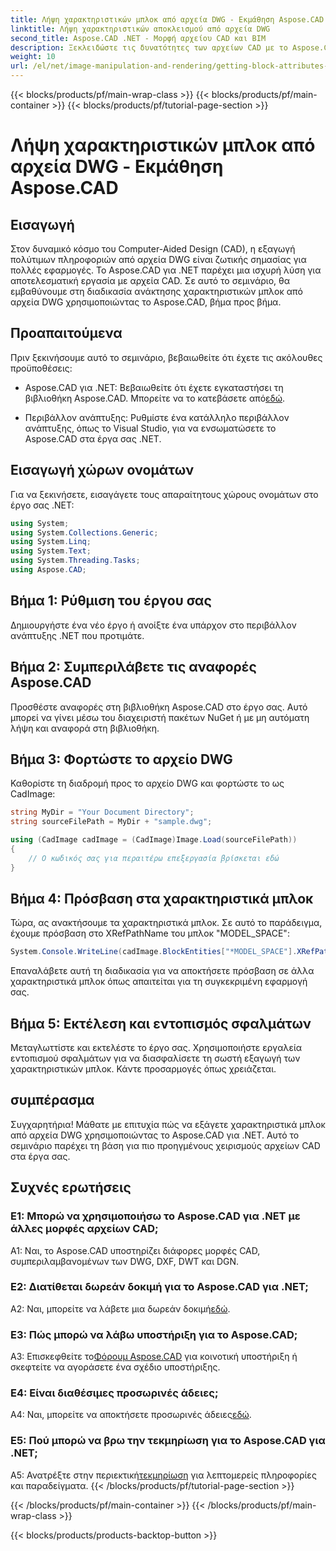 ```yaml
---
title: Λήψη χαρακτηριστικών μπλοκ από αρχεία DWG - Εκμάθηση Aspose.CAD
linktitle: Λήψη χαρακτηριστικών αποκλεισμού από αρχεία DWG
second_title: Aspose.CAD .NET - Μορφή αρχείου CAD και BIM
description: Ξεκλειδώστε τις δυνατότητες των αρχείων CAD με το Aspose.CAD για .NET. Εξαγωγή χαρακτηριστικών μπλοκ χωρίς κόπο.
weight: 10
url: /el/net/image-manipulation-and-rendering/getting-block-attributes-from-dwg/
---
```


{{< blocks/products/pf/main-wrap-class >}}
{{< blocks/products/pf/main-container >}}
{{< blocks/products/pf/tutorial-page-section >}}

# Λήψη χαρακτηριστικών μπλοκ από αρχεία DWG - Εκμάθηση Aspose.CAD

## Εισαγωγή

Στον δυναμικό κόσμο του Computer-Aided Design (CAD), η εξαγωγή πολύτιμων πληροφοριών από αρχεία DWG είναι ζωτικής σημασίας για πολλές εφαρμογές. Το Aspose.CAD για .NET παρέχει μια ισχυρή λύση για αποτελεσματική εργασία με αρχεία CAD. Σε αυτό το σεμινάριο, θα εμβαθύνουμε στη διαδικασία ανάκτησης χαρακτηριστικών μπλοκ από αρχεία DWG χρησιμοποιώντας το Aspose.CAD, βήμα προς βήμα.

## Προαπαιτούμενα

Πριν ξεκινήσουμε αυτό το σεμινάριο, βεβαιωθείτε ότι έχετε τις ακόλουθες προϋποθέσεις:

-  Aspose.CAD για .NET: Βεβαιωθείτε ότι έχετε εγκαταστήσει τη βιβλιοθήκη Aspose.CAD. Μπορείτε να το κατεβάσετε από[εδώ](https://releases.aspose.com/cad/net/).

- Περιβάλλον ανάπτυξης: Ρυθμίστε ένα κατάλληλο περιβάλλον ανάπτυξης, όπως το Visual Studio, για να ενσωματώσετε το Aspose.CAD στα έργα σας .NET.

## Εισαγωγή χώρων ονομάτων

Για να ξεκινήσετε, εισαγάγετε τους απαραίτητους χώρους ονομάτων στο έργο σας .NET:

```csharp
using System;
using System.Collections.Generic;
using System.Linq;
using System.Text;
using System.Threading.Tasks;
using Aspose.CAD;
```

## Βήμα 1: Ρύθμιση του έργου σας

Δημιουργήστε ένα νέο έργο ή ανοίξτε ένα υπάρχον στο περιβάλλον ανάπτυξης .NET που προτιμάτε.

## Βήμα 2: Συμπεριλάβετε τις αναφορές Aspose.CAD

Προσθέστε αναφορές στη βιβλιοθήκη Aspose.CAD στο έργο σας. Αυτό μπορεί να γίνει μέσω του διαχειριστή πακέτων NuGet ή με μη αυτόματη λήψη και αναφορά στη βιβλιοθήκη.

## Βήμα 3: Φορτώστε το αρχείο DWG

Καθορίστε τη διαδρομή προς το αρχείο DWG και φορτώστε το ως CadImage:

```csharp
string MyDir = "Your Document Directory";
string sourceFilePath = MyDir + "sample.dwg";

using (CadImage cadImage = (CadImage)Image.Load(sourceFilePath))
{
    // Ο κωδικός σας για περαιτέρω επεξεργασία βρίσκεται εδώ
}
```

## Βήμα 4: Πρόσβαση στα χαρακτηριστικά μπλοκ

Τώρα, ας ανακτήσουμε τα χαρακτηριστικά μπλοκ. Σε αυτό το παράδειγμα, έχουμε πρόσβαση στο XRefPathName του μπλοκ "MODEL_SPACE":

```csharp
System.Console.WriteLine(cadImage.BlockEntities["*MODEL_SPACE"].XRefPathName);
```

Επαναλάβετε αυτή τη διαδικασία για να αποκτήσετε πρόσβαση σε άλλα χαρακτηριστικά μπλοκ όπως απαιτείται για τη συγκεκριμένη εφαρμογή σας.

## Βήμα 5: Εκτέλεση και εντοπισμός σφαλμάτων

Μεταγλωττίστε και εκτελέστε το έργο σας. Χρησιμοποιήστε εργαλεία εντοπισμού σφαλμάτων για να διασφαλίσετε τη σωστή εξαγωγή των χαρακτηριστικών μπλοκ. Κάντε προσαρμογές όπως χρειάζεται.

## συμπέρασμα

Συγχαρητήρια! Μάθατε με επιτυχία πώς να εξάγετε χαρακτηριστικά μπλοκ από αρχεία DWG χρησιμοποιώντας το Aspose.CAD για .NET. Αυτό το σεμινάριο παρέχει τη βάση για πιο προηγμένους χειρισμούς αρχείων CAD στα έργα σας.

## Συχνές ερωτήσεις

### Ε1: Μπορώ να χρησιμοποιήσω το Aspose.CAD για .NET με άλλες μορφές αρχείων CAD;

A1: Ναι, το Aspose.CAD υποστηρίζει διάφορες μορφές CAD, συμπεριλαμβανομένων των DWG, DXF, DWT και DGN.

### Ε2: Διατίθεται δωρεάν δοκιμή για το Aspose.CAD για .NET;

 A2: Ναι, μπορείτε να λάβετε μια δωρεάν δοκιμή[εδώ](https://releases.aspose.com/).

### Ε3: Πώς μπορώ να λάβω υποστήριξη για το Aspose.CAD;

 A3: Επισκεφθείτε το[Φόρουμ Aspose.CAD](https://forum.aspose.com/c/cad/19) για κοινοτική υποστήριξη ή σκεφτείτε να αγοράσετε ένα σχέδιο υποστήριξης.

### Ε4: Είναι διαθέσιμες προσωρινές άδειες;

 A4: Ναι, μπορείτε να αποκτήσετε προσωρινές άδειες[εδώ](https://purchase.aspose.com/temporary-license/).

### Ε5: Πού μπορώ να βρω την τεκμηρίωση για το Aspose.CAD για .NET;

 A5: Ανατρέξτε στην περιεκτική[τεκμηρίωση](https://reference.aspose.com/cad/net/) για λεπτομερείς πληροφορίες και παραδείγματα.
{{< /blocks/products/pf/tutorial-page-section >}}

{{< /blocks/products/pf/main-container >}}
{{< /blocks/products/pf/main-wrap-class >}}

{{< blocks/products/products-backtop-button >}}
